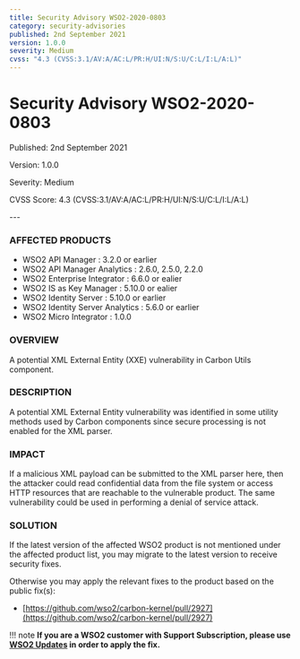 ```yaml
---
title: Security Advisory WSO2-2020-0803
category: security-advisories
published: 2nd September 2021
version: 1.0.0
severity: Medium
cvss: "4.3 (CVSS:3.1/AV:A/AC:L/PR:H/UI:N/S:U/C:L/I:L/A:L)"
---
```


# Security Advisory WSO2-2020-0803

<p class="doc-info">Published: 2nd September 2021</p>
<p class="doc-info">Version: 1.0.0</p>
<p class="doc-info">Severity: Medium</p>
<p class="doc-info">CVSS Score: 4.3 (CVSS:3.1/AV:A/AC:L/PR:H/UI:N/S:U/C:L/I:L/A:L)</p>
---

### AFFECTED PRODUCTS
* WSO2 API Manager : 3.2.0 or earlier
* WSO2 API Manager Analytics : 2.6.0, 2.5.0, 2.2.0
* WSO2 Enterprise Integrator : 6.6.0 or ealier
* WSO2 IS as Key Manager : 5.10.0 or ealier   
* WSO2 Identity Server : 5.10.0 or earlier
* WSO2 Identity Server Analytics : 5.6.0 or earlier
* WSO2 Micro Integrator : 1.0.0


### OVERVIEW
A potential XML External Entity (XXE) vulnerability in Carbon Utils component.


### DESCRIPTION
A potential XML External Entity vulnerability was identified in some utility methods used by Carbon components since secure processing is not enabled for the XML parser.


### IMPACT
If a malicious XML payload can be submitted to the XML parser here, then the attacker could read confidential data from the file system or access HTTP resources that are reachable to the vulnerable product. The same vulnerability could be used in performing a denial of service attack.


### SOLUTION
If the latest version of the affected WSO2 product is not mentioned under the affected product list, you may migrate to the latest version to receive security fixes.

Otherwise you may apply the relevant fixes to the product based on the public fix(s):

* [https://github.com/wso2/carbon-kernel/pull/2927](https://github.com/wso2/carbon-kernel/pull/2927)


!!! note
    **If you are a WSO2 customer with Support Subscription, please use [WSO2 Updates](https://wso2.com/updates/) in order to apply the fix.**

